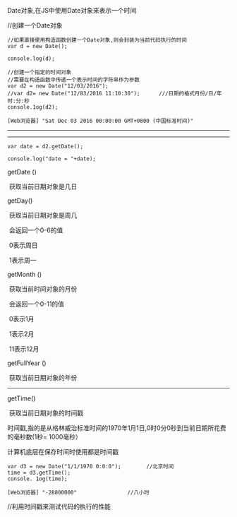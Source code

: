 Date对象,在JS中使用Date对象来表示一个时间

//创建一个Date对象

```
//如果直接使用构造函数创建一个Date对象,则会封装为当前代码执行的时间
var d = new Date();

console.log(d);
```

```
//创建一个指定的时间对象
//需要在构造函数中传递一个表示时间的字符串作为参数
var d2 = new Date("12/03/2016");
//var d2= new Date("12/83/2016 11:10:30");		///日期的格式月份/日/年 时:分:秒
console.1og(d2);

[Web浏览器] "Sat Dec 03 2016 00:00:00 GMT+0800 (中国标准时间)"
```



-------

-------

```
var date = d2.getDate();

console.log("date = "+date);
```

getDate ()

​		获取当前日期对象是几日

getDay()

​		获取当前日期对象是周几

​		会返回一个0-6的值

​		0表示周日

​		1表示周一

getMonth ()

​		获取当前时间对象的月份

​		会返回一个0-11的值

​		0表示1月

​		1表示2月

​		11表示12月

getFullYear ()

​		获取当前日期对象的年份 

--------

getTime()

​		获取当前日期对象的时间戳



时间戳,指的是从格林威治标准时间的1970年1月1日,0时0分0秒到当前日期所花费的毫秒数(1秒= 1000毫秒）

计算机底层在保存时间时使用都是时间戳



```
var d3 = new Date("1/1/1970 0:0:0");		//北京时间
time = d3.getTime();
console. 1og(time);

[Web浏览器] "-28800000"				//八小时
```



//利用时间戳来测试代码的执行的性能